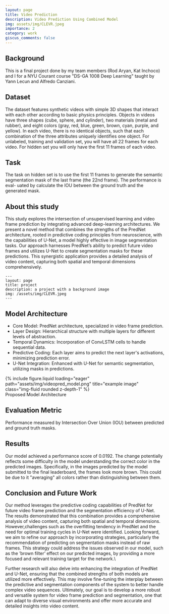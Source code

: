 ```yaml
---
layout: page
title: Video Prediction
description: Video Prediction Using Combined Model 
img: assets/img/CLEVR.jpeg
importance: 2
category: work
giscus_comments: false
---
```


## Background 
This is a final project done by my team members (Rod Aryan, Kat Inchoco) and I for a NYU Courant course "DS-GA 1008 Deep Learning" taught by Yann Lecun and Alfredo Canziani. 


## Dataset 
The dataset features synthetic videos with simple 3D shapes that interact with each other according to basic physics principles. Objects in videos have three shapes (cube, sphere, and cylinder), two materials (metal and rubber), and eight colors (gray, red, blue, green, brown, cyan, purple, and yellow). In each video, there is no identical objects, such that each combination of the three attributes uniquely identifies one object.
For unlabeled, training and validation set, you will have all 22 frames for each video. For hidden set you will only have the first 11 frames of each video.


## Task
The task on hidden set is to use the first 11 frames to generate the semantic segmentation mask of the last frame (the 22nd frame). The performance is eval- uated by calculate the IOU between the ground truth and the generated mask.


## About this study

This study explores the intersection of unsupervised learning and video frame
prediction by integrating advanced deep-learning architectures. We present a novel
method that combines the strengths of the PredNet architecture, rooted in predictive
coding principles from neuroscience, with the capabilities of U-Net, a model highly
effective in image segmentation tasks. Our approach harnesses PredNet’s ability
to predict future video frames and utilizes U-Net to create segmentation masks
for these predictions. This synergistic application provides a detailed analysis of
video content, capturing both spatial and temporal dimensions comprehensively.

    ---
    layout: page
    title: project
    description: a project with a background image
    img: /assets/img/CLEVR.jpeg
    ---

## Model Architecture 

- Core Model: PredNet architecture, specialized in video frame prediction. 
- Layer Design: Hierarchical structure with multiple layers for different levels of abstraction. 
- Temporal Dynamics: Incorporation of ConvLSTM cells to handle sequential data. 
- Predictive Coding: Each layer aims to predict the next layer's activations, minimizing prediction error. 
- U-Net Integration: Enhanced with U-Net for semantic segmentation, utilizing masks in predictions. 

</div>
<div class="row">
    <div class="col-sm mt-3 mt-md-0">
        {% include figure.liquid loading="eager" path="assets/img/videopred_model.png" title="example image" class="img-fluid rounded z-depth-1" %}
    </div>
</div>
<div class="caption">
    Proposed Model Architecture
</div>


## Evaluation Metric 
Performance measured by Intersection Over Union (IOU) between predicted and ground truth masks. 


## Results
Our model achieved a performance score of 0.0192.
The change potentially reflects some difficulty in the model understanding the correct color in the predicted images. Specifically, in the images predicted by the model submitted to the final leaderboard, the frames look more brown. This could be due to it "averaging" all colors rather than distinguishing between them.

## Conclusion and Future Work

Our method leverages the predictive coding capabilities of PredNet for future video frame prediction and the segmentation efficiency of U-Net. The results demonstrated that this combination provides a comprehensive analysis of video content, capturing both spatial and temporal dimensions. However,challenges such as the overfitting tendency in PredNet and the need for optimal training cycles in U-Net were identified. Looking forward, we aim to refine our approach by incorporating strategies, particularly the recommendation of predicting on segmentation masks instead of raw frames. This strategy could address the issues observed in our model, such as the ’brown filter’ effect on our predicted images, by providing a more focused and relevant training target for the network.\\

Further research will also delve into enhancing the integration of PredNet and U-Net, ensuring that the combined strengths of both models are utilized more effectively. This may involve fine-tuning the interplay between the predictive and segmentation components of the system to better handle complex video sequences. Ultimately, our goal is to develop a more robust and versatile system for video frame prediction and segmentation, one that can adapt to diverse visual environments and offer more accurate and detailed insights into video content.

<!-- 
<div class="row">
    <div class="col-sm mt-3 mt-md-0">
        {% include figure.liquid loading="eager" path="assets/img/1.jpg" title="example image" class="img-fluid rounded z-depth-1" %}
    </div>
    <div class="col-sm mt-3 mt-md-0">
        {% include figure.liquid loading="eager" path="assets/img/3.jpg" title="example image" class="img-fluid rounded z-depth-1" %}
    </div>
    <div class="col-sm mt-3 mt-md-0">
        {% include figure.liquid loading="eager" path="assets/img/5.jpg" title="example image" class="img-fluid rounded z-depth-1" %}
    </div>
</div>
<div class="caption">
    Caption photos easily. On the left, a road goes through a tunnel. Middle, leaves artistically fall in a hipster photoshoot. Right, in another hipster photoshoot, a lumberjack grasps a handful of pine needles.
</div>
<div class="row">
    <div class="col-sm mt-3 mt-md-0">
        {% include figure.liquid loading="eager" path="assets/img/5.jpg" title="example image" class="img-fluid rounded z-depth-1" %}
    </div>
</div>
<div class="caption">
    This image can also have a caption. It's like magic.
</div>

You can also put regular text between your rows of images.
Say you wanted to write a little bit about your project before you posted the rest of the images.
You describe how you toiled, sweated, _bled_ for your project, and then... you reveal its glory in the next row of images.

<div class="row justify-content-sm-center">
    <div class="col-sm-8 mt-3 mt-md-0">
        {% include figure.liquid path="assets/img/6.jpg" title="example image" class="img-fluid rounded z-depth-1" %}
    </div>
    <div class="col-sm-4 mt-3 mt-md-0">
        {% include figure.liquid path="assets/img/11.jpg" title="example image" class="img-fluid rounded z-depth-1" %}
    </div>
</div>
<div class="caption">
    You can also have artistically styled 2/3 + 1/3 images, like these.
</div>

The code is simple.
Just wrap your images with `<div class="col-sm">` and place them inside `<div class="row">` (read more about the <a href="https://getbootstrap.com/docs/4.4/layout/grid/">Bootstrap Grid</a> system).
To make images responsive, add `img-fluid` class to each; for rounded corners and shadows use `rounded` and `z-depth-1` classes.
Here's the code for the last row of images above:

{% raw %}

```html
<div class="row justify-content-sm-center">
  <div class="col-sm-8 mt-3 mt-md-0">
    {% include figure.liquid path="assets/img/6.jpg" title="example image" class="img-fluid rounded z-depth-1" %}
  </div>
  <div class="col-sm-4 mt-3 mt-md-0">
    {% include figure.liquid path="assets/img/11.jpg" title="example image" class="img-fluid rounded z-depth-1" %}
  </div>
</div>
```

{% endraw %} -->
